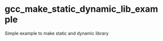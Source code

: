 gcc_make_static_dynamic_lib_example
===================================

Simple example to make static and dynamic library
